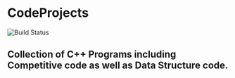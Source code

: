 # CodeProjects

![Build Status](https://travis-ci.org/joemccann/dillinger.svg?branch=master)

## Collection of C++ Programs including Competitive code as well as Data Structure code.
